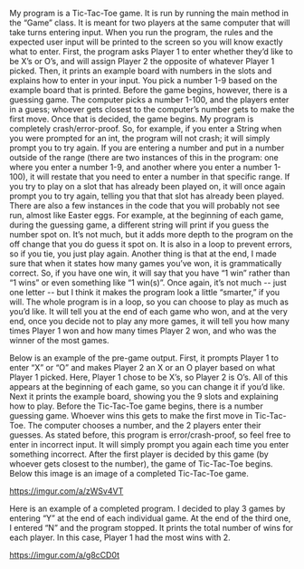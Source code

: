 My program is a Tic-Tac-Toe game. It is run by running the main method in the “Game” class. It is meant for two players at the same computer that will take turns entering input. When you run the program, the rules and the expected user input will be printed to the screen so you will know exactly what to enter. First, the program asks Player 1 to enter whether they’d like to be X’s or O’s, and will assign Player 2 the opposite of whatever Player 1 picked. Then, it prints an example board with numbers in the slots and explains how to enter in your input. You pick a number 1-9 based on the example board that is printed. Before the game begins, however, there is a guessing game. The computer picks a number 1-100, and the players enter in a guess; whoever gets closest to the computer’s number gets to make the first move. Once that is decided, the game begins. My program is completely crash/error-proof. So, for example, if you enter a String when you were prompted for an int, the program will not crash; it will simply prompt you to try again. If you are entering a number and put in a number outside of the range (there are two instances of this in the program: one where you enter a number 1-9, and another where you enter a number 1-100), it will restate that you need to enter a number in that specific range. If you try to play on a slot that has already been played on, it will once again prompt you to try again, telling you that that slot has already been played. There are also a few instances in the code that you will probably not see run, almost like Easter eggs. For example, at the beginning of each game, during the guessing game, a different string will print if you guess the number spot on. It’s not much, but it adds more depth to the program on the off change that you do guess it spot on. It is also in a loop to prevent errors, so if you tie, you just play again. Another thing is that at the end, I made sure that when it states how many games you’ve won, it is grammatically correct. So, if you have one win, it will say that you have “1 win” rather than “1 wins” or even something like “1 win(s)”. Once again, it’s not much -- just one letter -- but I think it makes the program look a little “smarter,” if you will. The whole program is in a loop, so you can choose to play as much as you’d like. It will tell you at the end of each game who won, and at the very end, once you decide not to play any more games, it will tell you how many times Player 1 won and how many times Player 2 won, and who was the winner of the most games.  

Below is an example of the pre-game output. First, it prompts Player 1 to enter “X” or “O” and makes Player 2 an X or an O player based on what Player 1 picked. Here, Player 1 chose to be X’s, so Player 2 is O’s. All of this appears at the beginning of each game, so you can change it if you’d like. Next it prints the example board, showing you the 9 slots and explaining how to play. Before the Tic-Tac-Toe game begins, there is a number guessing game. Whoever wins this gets to make the first move in Tic-Tac-Toe. The computer chooses a number, and the 2 players enter their guesses. As stated before, this program is error/crash-proof, so feel free to enter in incorrect input. It will simply prompt you again each time you enter something incorrect. After the first player is decided by this game (by whoever gets closest to the number), the game of Tic-Tac-Toe begins. Below this image is an image of a completed Tic-Tac-Toe game.  

https://imgur.com/a/zWSv4VT

Here is an example of a completed program. I decided to play 3 games by entering “Y” at the end of each individual game. At the end of the third one, I entered “N” and the program stopped. It prints the total number of wins for each player. In this case, Player 1 had the most wins with 2. 

https://imgur.com/a/g8cCD0t
